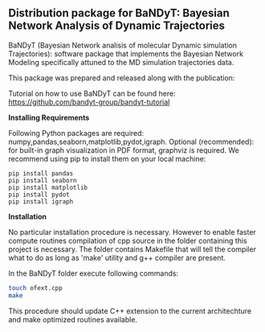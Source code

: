 ## Distribution package for BaNDyT: Bayesian Network Analysis of Dynamic Trajectories

BaNDyT (Bayesian Network analisis of molecular Dynamic simulation Trajectories): software package that implements the Bayesian Network Modeling specifically attuned to the MD simulation trajectories data.

This package was prepared and released along with the publication: <insert link to publication here>

Tutorial on how to use BaNDyT can be found here: https://github.com/bandyt-group/bandyt-tutorial

**Installing Requirements**

Following Python packages are required: numpy,pandas,seaborn,matplotlib,pydot,igraph.
Optional (recommended): for built-in graph visualization in PDF format, graphviz is required.
We recommend using pip to install them on your local machine:

```pip install numpy
pip install pandas
pip install seaborn
pip install matplotlib
pip install pydot
pip install igraph
```

**Installation**

No particular installation procedure is necessary. However to enable faster compute routines compilation of cpp source in the folder containing this project
is necessary. The folder contains Makefile that will tell the compiler what to do as long as 'make' utility and g++ compiler are present.

In the BaNDyT folder execute following commands:

```bash
touch ofext.cpp
make
```
This procedure should update C++ extension to the current architechture and make
optimized routines available.
